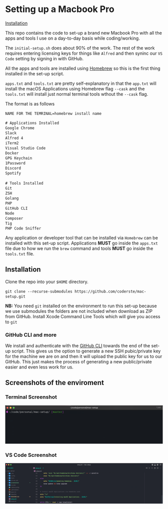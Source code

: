 # Setting up a Macbook Pro 

[Installation](#installation)

This repo contains the code to set-up a brand new Macbook Pro with all the apps and tools I use on a day-to-day basis while coding/working.

The `initial-setup.sh` does about 90% of the work. The rest of the work requires entering licensing keys for things like `Alfred` and then syninc our `VS Code` setting by signing in with GitHub.

All the apps and tools are installed using [Homebrew](https://brew.sh/) so this is the first thing installed in the set-up script.

`apps.txt` and `tools.txt` are pretty self-explanatory in that the `app.txt` will install the macOS Applications using Homebrew flag `--cask` and the `tools.txt` will install just normal terminal tools wthout the `--cask` flag.

The format is as follows
```
NAME FOR THE TEMRINAL=homebrew install name
```

```
# Applications Installed
Google Chrome
Slack
Alfred 4
iTerm2
Visual Studio Code
Docker
GPG Keychain
1Password
Discord
Spotify

# Tools Installed
Git
ZSH
Golang
PHP
GitHub CLI
Node
Composer
Tig
PHP Code Sniffer
```
Any application or developer tool that can be installed via `Homebrew` can be installed with this set-up script. Applications **MUST** go inside the `apps.txt` file due to how we run the `brew` command and tools **MUST** go inside the `tools.txt` file.

## Installation

Clone the repo into your `$HOME` directory.

```
git clone --recurse-submodules https://github.com/coderste/mac-setup.git
```

**NB:** You need `git` installed on the environment to run this set-up because we use submodules the folders are not included when download as ZIP from GitHub. Install Xcode Command Line Tools which will give you access to `git`

### GitHub CLI and more

We install and authenticate with the [GitHub CLI](https://github.com/cli/cli) towards the end of the set-up script. This gives us the option to generate a new SSH pubic/private key for the machine we are on and then it will upload the public key for us to our GitHub. This just makes the process of generating a new public/private easier and even less work for us.

## Screenshots of the enviroment
### Terminal Screenshot
![Terminal Screenshot](screenshots/terminal-ss.png)

### VS Code Screenshot
![Terminal Screenshot](screenshots/vs-code-ss.png)

